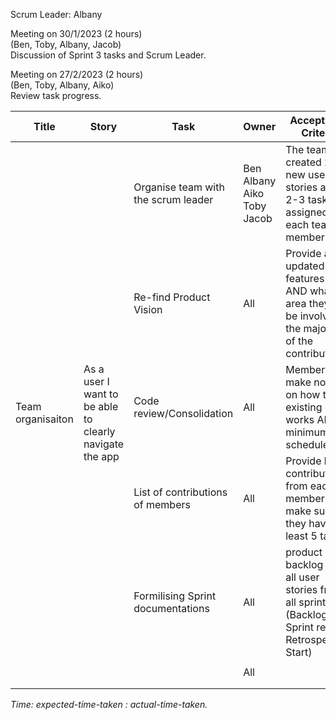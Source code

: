 Scrum Leader: Albany

Meeting on 30/1/2023 (2 hours)  
(Ben, Toby, Albany, Jacob)  
Discussion of Sprint 3 tasks and Scrum Leader.

Meeting on 27/2/2023 (2 hours)  
(Ben, Toby, Albany, Aiko)  
Review task progress.

<table>
  <thead>
    <tr>
      <th>Title</th>
      <th>Story</th>
      <th>Task</th>
      <th>Owner</th>
      <th>Acceptance Criteria</th>
      <th>Time</th>
      <th>Progress</th>
    </tr>
  </thead>
  <tbody>
    <tr>
      <td rowspan=8>Team organisaiton</td>
      <td rowspan=8>As a user I want to be able to clearly navigate the app</td>
      <td>Organise team with the scrum leader</td>
      <td>
        Ben
        Albany
        Aiko
        Toby
        Jacob
      </td>
      <td>The team has created 2 new user stories and 2-3 tasks are assigned to each team member</td>
      <td>5h</td>
      <td>In progress</td>
    </tr>
    <tr>
      <td>Re-find Product Vision</td>
      <td>All</td>
      <td>Provide an updated min features list AND what area they will be involved in the majority of the contributions</td>
      <td>5h</td>
      <td></td>
    </tr>
    <tr>
      <td>Code review/Consolidation</td>
      <td>All</td>
      <td>Members will make notes on how the existing code works AND minimum UI schedule </td>
      <td>5h</td>
      <td></td>
    </tr>
    <tr>
      <td>List of contributions of members</td>
      <td>All</td>
      <td>Provide list of contributions from each member and make sure they have at least 5 tasks</td>
      <td>3h</td>
      <td></td>
    </tr>
    <tr>
      <td>Formilising Sprint documentations</td>
      <td>All</td>
      <td> product backlog is has all user stories from all sprints (Backlog, Sprint revies, Retrospective, Start)</td>
      <td>3h</td>
      <td></td>
    </tr>
    <tr>
      <td></td>
      <td></td>
      <td></td>
      <td></td>
      <td></td>
    </tr>
    <tr>
      <td></td>
      <td>All</td>
      <td></td>
      <td></td>
      <td></td>
    </tr>
    <tr>
      <td></td>
      <td></td>
      <td></td>
      <td></td>
      <td></td>
    </tr>
    <tr>
      <td></td>
      <td></td>
      <td></td>
      <td></td>
      <td></td>
      <td></td>
      <td></td>
    </tr>
  </tbody>
</table>

*Time: expected-time-taken : actual-time-taken.*
